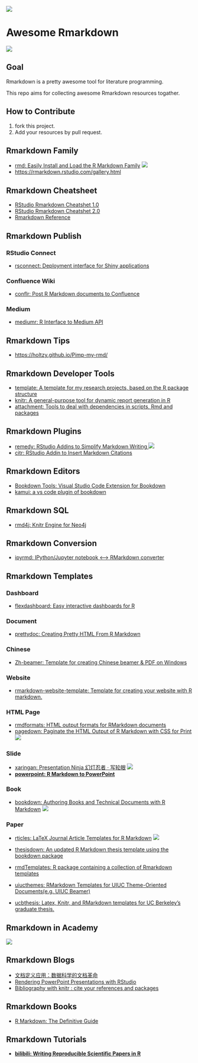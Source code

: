 ![](https://image-static.segmentfault.com/287/168/2871686611-57c533596a560)

# Awesome Rmarkdown

![](https://camo.githubusercontent.com/1997c7e760b163a61aba3a2c98f21be8c524be29/68747470733a2f2f617765736f6d652e72652f62616467652e737667)

## Goal

Rmarkdown is a pretty awesome tool for literature programming.

This repo aims for collecting awesome Rmarkdown resources togather.

## How to Contribute

1. fork this project.
2. Add your resources by pull request.

## Rmarkdown Family

+ [rmd: Easily Install and Load the R Markdown Family](https://github.com/pzhaonet/rmd) ![](https://camo.githubusercontent.com/ce6af9be9893327f16bfc61b857ab47e8639eab3/687474703a2f2f6372616e6c6f67732e722d706b672e6f72672f6261646765732f6772616e642d746f74616c2f726d64)
+ https://rmarkdown.rstudio.com/gallery.html

## Rmarkdown Cheatsheet

+ [RStudio Rmarkdown Cheatshet 1.0](https://www.rstudio.com/wp-content/uploads/2015/02/rmarkdown-cheatsheet.pdf)
+ [RStudio Rmarkdown Cheatshet 2.0](https://www.rstudio.com/wp-content/uploads/2016/03/rmarkdown-cheatsheet-2.0.pdf)
+ [Rmarkdown Reference](https://www.rstudio.com/wp-content/uploads/2015/03/rmarkdown-reference.pdf)

## Rmarkdown Publish

### RStudio Connect

+ [rsconnect: Deployment interface for Shiny applications](https://github.com/rstudio/rsconnect)

### Confluence Wiki

+ [conflr: Post R Markdown documents to Confluence](https://github.com/line/conflr)

### Medium

+ [mediumr: R Interface to Medium API](https://github.com/yutannihilation/mediumr)

## Rmarkdown Tips

* https://holtzy.github.io/Pimp-my-rmd/

## Rmarkdown Developer Tools

+ [template: A template for my research projects, based on the R package structure](https://github.com/cboettig/template)
+ [knitr: A general-purpose tool for dynamic report generation in R ](https://github.com/yihui/knitr)
+ [attachment: 
Tools to deal with dependencies in scripts, Rmd and packages](https://github.com/ThinkR-open/attachment)

## Rmarkdown Plugins

+ [remedy: RStudio Addins to Simplify Markdown Writing ](https://github.com/ThinkR-open/remedy) ![](https://camo.githubusercontent.com/73957f886d9c8f29cdec1fdcab32d5d727406acb/687474703a2f2f6372616e6c6f67732e722d706b672e6f72672f6261646765732f72656d656479)
+ [citr: RStudio Addin to Insert Markdown Citations](https://github.com/crsh/citr)

## Rmarkdown Editors

* [Bookdown Tools: Visual Studio Code Extension for Bookdown](https://marketplace.visualstudio.com/items?itemName=notZaki.vscode-bookdown)
* [kamui: a vs code plugin of bookdown](https://github.com/ZhangYet/kamui)

## Rmarkdown SQL

+ [rmd4j: Knitr Engine for Neo4j](https://github.com/neo4j-rstats/rmd4j)

## Rmarkdown Conversion

+ [ipyrmd: IPython/Jupyter notebook <--> RMarkdown converter](https://github.com/chronitis/ipyrmd)

## Rmarkdown Templates

### Dashboard

+ [flexdashboard: Easy interactive dashboards for R](https://github.com/rstudio/flexdashboard)

### Document

+ [prettydoc: Creating Pretty HTML From R Markdown](http://yixuan.cos.name/prettydoc/)

### Chinese

+ [Zh-beamer: Template for creating Chinese beamer & PDF on Windows](https://github.com/BruceZhaoR/Zh-beamer)

### Website

+ [rmarkdown-website-template: Template for creating your website with R markdown.](https://github.com/privefl/rmarkdown-website-template)

### HTML Page

+ [rmdformats: HTML output formats for RMarkdown documents](https://github.com/juba/rmdformats)
+ [pagedown: Paginate the HTML Output of R Markdown with CSS for Print](https://github.com/rstudio/pagedown) ![](https://camo.githubusercontent.com/3eaae45724be1b7b65d2f53f485a00153794cb57/68747470733a2f2f6372616e6c6f67732e722d706b672e6f72672f6261646765732f70616765646f776e) 

### Slide

+ [xaringan: Presentation Ninja 幻灯忍者 · 写轮眼](https://github.com/yihui/xaringan) ![](https://camo.githubusercontent.com/d8cc9494b62517414e1ad14ca779fab9b43ad3b3/68747470733a2f2f6372616e6c6f67732e722d706b672e6f72672f6261646765732f786172696e67616e)
+ [**powerpoint: R Markdown to PowerPoint**](https://github.com/sol-eng/powerpoint)

### Book

+ [bookdown: Authoring Books and Technical Documents with R Markdown](https://github.com/rstudio/bookdown) ![](https://camo.githubusercontent.com/fc70b6d766dc92e893fa58088510061337b48ce5/68747470733a2f2f6372616e6c6f67732e722d706b672e6f72672f6261646765732f626f6f6b646f776e) 

### Paper

+ [rticles: LaTeX Journal Article Templates for R Markdown](https://github.com/rstudio/rticles) ![](https://camo.githubusercontent.com/e6fd39f323ae2c411d996b8713237983dc0a7134/68747470733a2f2f6372616e6c6f67732e722d706b672e6f72672f6261646765732f727469636c6573)
+ [thesisdown: An updated R Markdown thesis template using the bookdown package](https://github.com/ismayc/thesisdown)
+ [rmdTemplates: R package containing a collection of Rmarkdown templates ](https://github.com/Pakillo/rmdTemplates)

+ [uiucthemes: RMarkdown Templates for UIUC Theme-Oriented Documents(e.g. UIUC Beamer) ](https://github.com/coatless/uiucthemes)
+ [ucbthesis: Latex, Knitr, and RMarkdown templates for UC Berkeley’s graduate thesis.](https://cran.r-project.org/web/packages/ucbthesis/index.html)

## Rmarkdown in Academy

![](https://user-images.githubusercontent.com/5362577/56297008-1c3d9d00-6162-11e9-9598-5f281c702937.png)

## Rmarkdown Blogs

+ [文档定义应用：数据科学的文档革命](https://segmentfault.com/a/1190000005125984)
+ [Rendering PowerPoint Presentations with RStudio](https://support.rstudio.com/hc/en-us/articles/360004672913-Rendering-PowerPoint-Presentations-with-RStudio)
+ [Bibliography with knitr : cite your references and packages](http://r.iresmi.net/2019/02/02/bibliography-with-knitr-cite-your-references-and-packages/)

## Rmarkdown Books

+ [R Markdown: The Definitive Guide](https://bookdown.org/yihui/rmarkdown/)

## Rmarkdown Tutorials

+ [**bilibili: Writing Reproducible Scientific Papers in R**](https://www.bilibili.com/video/av30339125/)
